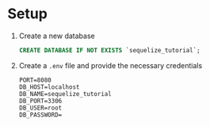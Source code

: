 # Setup

1. Create a new database

    ```sql
    CREATE DATABASE IF NOT EXISTS `sequelize_tutorial`;
    ```

2. Create a `.env` file and provide the necessary credentials

    ```
    PORT=8080
    DB_HOST=localhost
    DB_NAME=sequelize_tutorial
    DB_PORT=3306
    DB_USER=root
    DB_PASSWORD=
    ```

